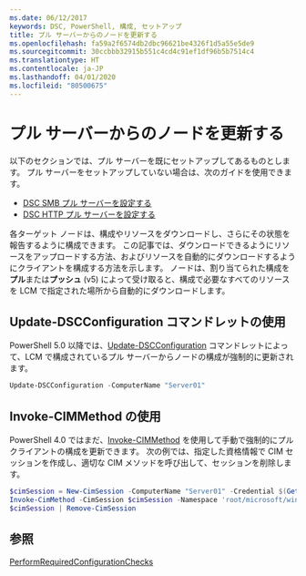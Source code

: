 ```yaml
---
ms.date: 06/12/2017
keywords: DSC, PowerShell, 構成, セットアップ
title: プル サーバーからのノードを更新する
ms.openlocfilehash: fa59a2f6574db2dbc96621be4326f1d5a55e5de9
ms.sourcegitcommit: 30ccbbb32915b551c4cd4c91ef1df96b5b7514c4
ms.translationtype: HT
ms.contentlocale: ja-JP
ms.lasthandoff: 04/01/2020
ms.locfileid: "80500675"
---
```

# <a name="update-nodes-from-a-pull-server"></a>プル サーバーからのノードを更新する

以下のセクションでは、プル サーバーを既にセットアップしてあるものとします。 プル サーバーをセットアップしていない場合は、次のガイドを使用できます。

- [DSC SMB プル サーバーを設定する](pullServerSmb.md)
- [DSC HTTP プル サーバーを設定する](pullServer.md)

各ターゲット ノードは、構成やリソースをダウンロードし、さらにその状態を報告するように構成できます。 この記事では、ダウンロードできるようにリソースをアップロードする方法、およびリソースを自動的にダウンロードするようにクライアントを構成する方法を示します。 ノードは、割り当てられた構成を**プル**または**プッシュ** (v5) によって受け取ると、構成で必要なすべてのリソースを LCM で指定された場所から自動的にダウンロードします。

## <a name="using-the-update-dscconfiguration-cmdlet"></a>Update-DSCConfiguration コマンドレットの使用

PowerShell 5.0 以降では、[Update-DSCConfiguration](/powershell/module/psdesiredstateconfiguration/update-dscconfiguration) コマンドレットによって、LCM で構成されているプル サーバーからノードの構成が強制的に更新されます。

```powershell
Update-DSCConfiguration -ComputerName "Server01"
```

## <a name="using-invoke-cimmethod"></a>Invoke-CIMMethod の使用

PowerShell 4.0 ではまだ、[Invoke-CIMMethod](/powershell/module/cimcmdlets/invoke-cimmethod) を使用して手動で強制的にプル クライアントの構成を更新できます。 次の例では、指定した資格情報で CIM セッションを作成し、適切な CIM メソッドを呼び出して、セッションを削除します。

```powershell
$cimSession = New-CimSession -ComputerName "Server01" -Credential $(Get-Credential)
Invoke-CimMethod -CimSession $cimSession -Namespace 'root/microsoft/windows/desiredstateconfiguration' -Class 'MSFT_DscLocalConfigurationManager' -MethodName 'PerformRequiredConfigurationChecks' -Arguments @{ 'Flags' = [uint32]1 } -Verbose
$cimSession | Remove-CimSession
```

## <a name="see-also"></a>参照

[PerformRequiredConfigurationChecks](../reference/mof-classes/msft-dsclocalconfigurationmanager-performrequiredconfigurationchecks.md)
